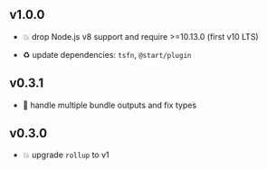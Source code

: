 ## v1.0.0

* 💥 drop Node.js v8 support and require >=10.13.0 (first v10 LTS)

* ♻️ update dependencies: `tsfn`, `@start/plugin`

## v0.3.1

* 🐞 handle multiple bundle outputs and fix types

## v0.3.0

* 💥 upgrade `rollup` to v1
